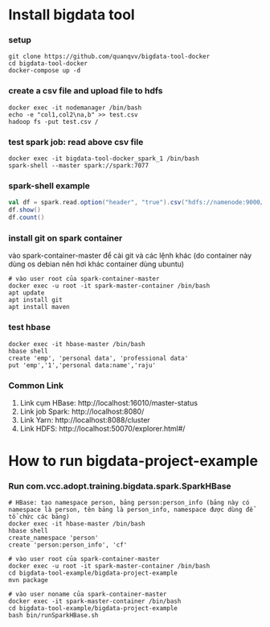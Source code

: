 
# Install bigdata tool

### setup
```console
git clone https://github.com/quanqvv/bigdata-tool-docker
cd bigdata-tool-docker
docker-compose up -d
```

### create a csv file and upload file to hdfs
```console
docker exec -it nodemanager /bin/bash
echo -e "col1,col2\na,b" >> test.csv
hadoop fs -put test.csv /
```

### test spark job: read above csv file
```console
docker exec -it bigdata-tool-docker_spark_1 /bin/bash
spark-shell --master spark://spark:7077
```


### spark-shell example
```scala
val df = spark.read.option("header", "true").csv("hdfs://namenode:9000/test.csv")
df.show()
df.count()
```


### install git on spark container
vào spark-container-master để cài git và các lệnh khác (do container này dùng os debian nên hơi khác container dùng ubuntu) 

```console
# vào user root của spark-container-master
docker exec -u root -it spark-master-container /bin/bash  
apt update
apt install git
apt install maven
```

### test hbase
```console
docker exec -it hbase-master /bin/bash
hbase shell
create 'emp', 'personal data', 'professional data'
put 'emp','1','personal data:name','raju'
```

### Common Link
1. Link cụm HBase: http://localhost:16010/master-status
2. Link job Spark: http://localhost:8080/
3. Link Yarn: http://localhost:8088/cluster
4. Link HDFS: http://localhost:50070/explorer.html#/

# How to run bigdata-project-example

### Run com.vcc.adopt.training.bigdata.spark.SparkHBase
```console
# HBase: tạo namespace person, bảng person:person_info (bảng này có namespace là person, tên bảng là person_info, namespace được dùng để tổ chức các bảng)
docker exec -it hbase-master /bin/bash
hbase shell
create_namespace 'person'
create 'person:person_info', 'cf'

# vào user root của spark-container-master
docker exec -u root -it spark-master-container /bin/bash  
cd bigdata-tool-example/bigdata-project-example
mvn package

# vào user noname của spark-container-master
docker exec -it spark-master-container /bin/bash
cd bigdata-tool-example/bigdata-project-example
bash bin/runSparkHBase.sh
```
